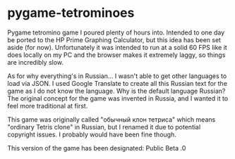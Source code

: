 pygame-tetrominoes
==

Pygame tetromino game I poured plenty of hours into. Intended to one day be ported to the HP Prime Graphing Calculator, but this idea has been set aside (for now). Unfortunately it was intended to run at a solid 60 FPS like it does locally on my PC and the browser makes it extremely laggy, so things are incredibly slow.

As for why everything's in Russian... I wasn't able to get other languages to load via JSON. I used Google Translate to create all this Russian text for the game as I do not know the language. Why is the default language Russian? The original concept for the game was invented in Russia, and I wanted it to feel more traditional at first.

This game was originally called "обычный клон тетриса" which means "ordinary Tetris clone" in Russian, but I renamed it due to potential copyright issues. I probably would have been fine though.

This version of the game has been designated: Public Beta .0